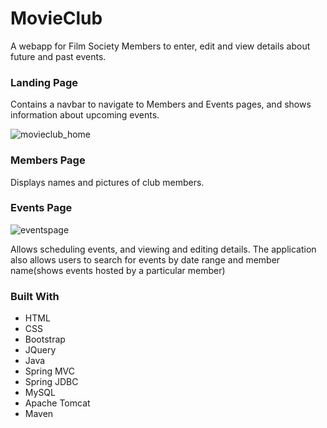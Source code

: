 # MovieClub
A webapp for Film Society Members to enter, edit and view details about future and past events.

### Landing Page
Contains a navbar to navigate to Members and Events pages, and shows information about upcoming events.

![movieclub_home](https://user-images.githubusercontent.com/20147221/27269955-86ed4f38-5480-11e7-87f2-9dac9a1ec3ee.png)

### Members Page
Displays names and pictures of club members.

### Events Page
![eventspage](https://user-images.githubusercontent.com/20147221/27417847-ddd0fc74-56dc-11e7-942e-3165f5105bb6.png)

Allows scheduling events, and viewing and editing details. The application also allows users to search for events by date range and member name(shows events hosted by a particular member) 

### Built With
* HTML
* CSS
* Bootstrap
* JQuery
* Java
* Spring MVC
* Spring JDBC
* MySQL
* Apache Tomcat
* Maven
